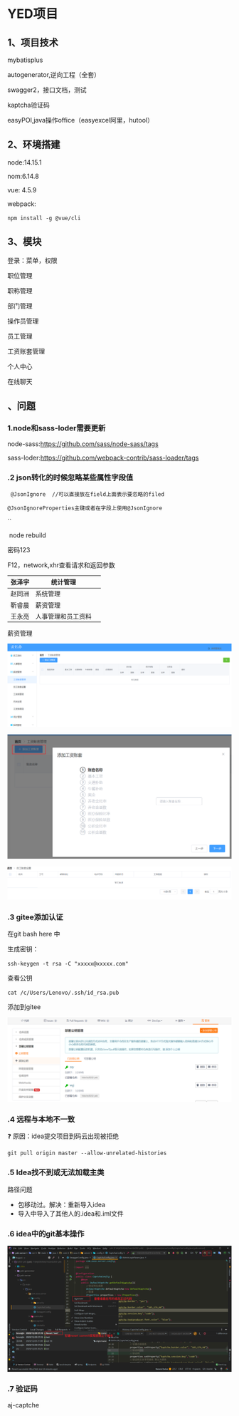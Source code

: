 # YED项目

## 1、项目技术

mybatisplus

autogenerator,逆向工程（全套）

swagger2，接口文档，测试

kaptcha验证码

easyPOI,java操作office（easyexcel阿里，hutool）

## 2、环境搭建

node:14.15.1

nom:6.14.8

vue: 4.5.9

webpack:

`npm install -g @vue/cli`

## 3、模块

登录：菜单，权限

职位管理

职称管理

部门管理

操作员管理

员工管理

工资账套管理

个人中心

在线聊天



## 、问题

### 1.node和sass-loder需要更新

node-sass:https://github.com/sass/node-sass/tags

sass-loder:https://github.com/webpack-contrib/sass-loader/tags

### .2 json转化的时候忽略某些属性字段值

` @JsonIgnore  //可以直接放在field上面表示要忽略的filed`

`@JsonIgnoreProperties主键或者在字段上使用@JsonIgnore`

``



​	node rebuild

密码123

F12，network,xhr查看请求和返回参数



| 张泽宇 | 统计管理           |      |
| ------ | ------------------ | ---- |
| 赵同洲 | 系统管理           |      |
| 靳睿晨 | 薪资管理           |      |
| 王永亮 | 人事管理和员工资料 |      |

薪资管理

![image-20201220170101496](YED项目.assets/image-20201220170101496.png)



![image-20201220170157633](YED项目.assets/image-20201220170157633.png)



![image-20201220170215904](YED项目.assets/image-20201220170215904.png)

### .3 gitee添加认证

在git bash here 中

生成密钥：

`ssh-keygen -t rsa -C "xxxxx@xxxxx.com"`

查看公钥

`cat /c/Users/Lenovo/.ssh/id_rsa.pub`

添加到gitee

![image-20201220204451308](YED项目.assets/image-20201220204451308.png)

### .4 远程与本地不一致

:question: 原因：idea提交项目到码云出现被拒绝

`git pull origin master --allow-unrelated-histories`

### .5 Idea找不到或无法加载主类

路径问题

+ 包移动过。解决：重新导入idea
+ 导入中导入了其他人的.idea和.iml文件

### .6 idea中的git基本操作

![image-20201220212306508](YED项目.assets/image-20201220212306508.png)

### .7 验证码

aj-captche